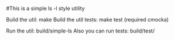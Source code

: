#This is a simple ls -l style utility

Build the util: make
Build the util tests: make test (required cmocka)

Run the util: build/simple-ls <path>
Also you can run tests: build/test/<tests>

